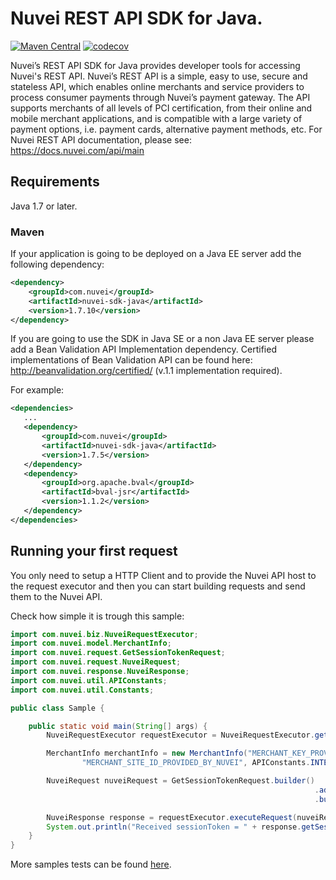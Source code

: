# Nuvei REST API SDK for Java.

[![Maven Central](https://maven-badges.herokuapp.com/maven-central/com.nuvei/nuvei-sdk-java/badge.svg)](https://maven-badges.herokuapp.com/maven-central/com.nuvei/nuvei-sdk-java)
[![codecov](https://codecov.io/gh/NuveiInternational/nuvei-java/branch/development/graph/badge.svg)](https://codecov.io/gh/NuveiInternational/nuvei-java)

Nuvei’s REST API SDK for Java provides developer tools for accessing Nuvei's REST API. Nuvei’s REST API is a simple, easy to use, secure and stateless API, which enables online merchants and service providers to process consumer payments through Nuvei’s payment gateway. The API supports merchants of all levels of PCI certification, from their online and mobile merchant applications, and is compatible with a large variety of payment options, i.e. payment cards, alternative payment methods, etc. For Nuvei REST API documentation, please see: https://docs.nuvei.com/api/main

## Requirements

Java 1.7 or later.

### Maven

If your application is going to be deployed on a Java EE server add the following dependency:

```xml
<dependency>    
    <groupId>com.nuvei</groupId>
    <artifactId>nuvei-sdk-java</artifactId>
    <version>1.7.10</version>
</dependency>
```

If you are going to use the SDK in Java SE or a non Java EE server please add a Bean Validation API Implementation dependency. Certified implementations of Bean Validation API can be found here: http://beanvalidation.org/certified/ (v.1.1 implementation required).

For example:

 ```xml
<dependencies>
    ...
    <dependency>    
        <groupId>com.nuvei</groupId>
        <artifactId>nuvei-sdk-java</artifactId>
        <version>1.7.5</version>
    </dependency>
    <dependency>
        <groupId>org.apache.bval</groupId>
        <artifactId>bval-jsr</artifactId>
        <version>1.1.2</version>
    </dependency>
</dependencies>
 ```

## Running your first request

You only need to setup a HTTP Client and to provide the Nuvei API host to the request executor and then you can start building requests and send them to the Nuvei API.

Check how simple it is trough this sample:

```java
import com.nuvei.biz.NuveiRequestExecutor;
import com.nuvei.model.MerchantInfo;
import com.nuvei.request.GetSessionTokenRequest;
import com.nuvei.request.NuveiRequest;
import com.nuvei.response.NuveiResponse;
import com.nuvei.util.APIConstants;
import com.nuvei.util.Constants;

public class Sample {

    public static void main(String[] args) {
        NuveiRequestExecutor requestExecutor = NuveiRequestExecutor.getInstance();

        MerchantInfo merchantInfo = new MerchantInfo("MERCHANT_KEY_PROVIDED_BY_NUVEI", "MERCHANT_ID_PROVIDED_BY_NUVEI",
                "MERCHANT_SITE_ID_PROVIDED_BY_NUVEI", APIConstants.INTEGRATION_HOST, Constants.HashAlgorithm.SHA256);

        NuveiRequest nuveiRequest = GetSessionTokenRequest.builder()
                                                                    .addMerchantInfo(merchantInfo)
                                                                    .build();

        NuveiResponse response = requestExecutor.executeRequest(nuveiRequest);
        System.out.println("Received sessionToken = " + response.getSessionToken());
    }
}
```
More samples tests can be found [here](https://github.com/Nuvei/nuvei-server-java/tree/master/src/test/java/com/nuvei/test/workflow/).
